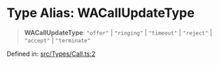 # Type Alias: WACallUpdateType

> **WACallUpdateType**: `"offer"` \| `"ringing"` \| `"timeout"` \| `"reject"` \| `"accept"` \| `"terminate"`

Defined in: [src/Types/Call.ts:2](https://github.com/WhiskeySockets/Baileys/blob/2fdabb7f387029b680a2c5e056c7022c25b0f110/src/Types/Call.ts#L2)
